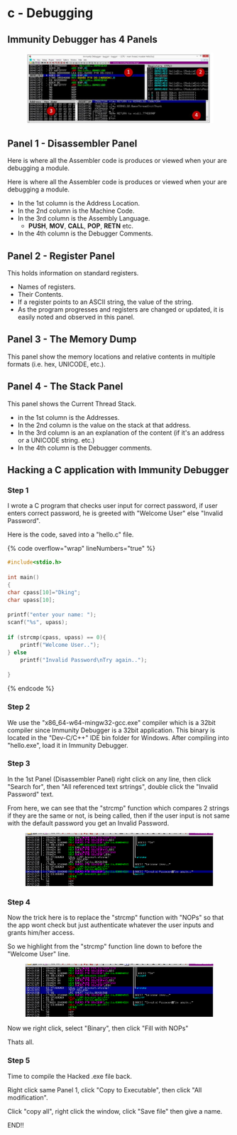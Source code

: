 # c - Debugging

## Immunity Debugger has 4 Panels

<figure><img src="../.gitbook/assets/Screenshot from 2023-06-02 15-32-18.png" alt=""><figcaption></figcaption></figure>

## Panel 1 - Disassembler Panel

Here is where all the Assembler code is produces or viewed when your are debugging a module.

Here is where all the Assembler code is produces or viewed when your are debugging a module.

* In the 1st column is the Address Location.
* In the 2nd column is the Machine Code.
* In the 3rd column is the Assembly Language.
  * **PUSH**, **MOV**, **CALL**, **POP**, **RETN** etc.
* In the 4th column is the Debugger Comments.

## Panel 2 - Register Panel

This holds information on standard registers.

* Names of registers.
* Their Contents.
* If a register points to an ASCII string, the value of the string.
* As the program progresses and registers are changed or updated, it is easily noted and observed in this panel.

## Panel 3 - The Memory Dump

This panel show the memory locations and relative contents in multiple formats (i.e. hex, UNICODE, etc.).

## Panel 4 - The Stack Panel

This panel shows the Current Thread Stack.

* in the 1st column is the Addresses.
* In the 2nd column is the value on the stack at that address.
* In the 3rd column is an an explanation of the content (if it's an address or a UNICODE string. etc.)
* In the 4th column is the Debugger comments.



## Hacking a C application with Immunity Debugger

### Step 1

I wrote a C program that checks user input for correct password, if user enters correct password, he is greeted with "Welcome User" else "Invalid Password".

Here is the code, saved into a "hello.c" file.

{% code overflow="wrap" lineNumbers="true" %}
```c
#include<stdio.h>

int main()
{
char cpass[10]="Dking";
char upass[10];

printf("enter your name: ");
scanf("%s", upass);

if (strcmp(cpass, upass) == 0){
	printf("Welcome User..");
} else
	printf("Invalid Password\nTry again..");

}
```
{% endcode %}

### Step 2

We use the "x86\_64-w64-mingw32-gcc.exe" compiler which is a 32bit compiler since Immunity Debugger is a 32bit application. This binary is located in the "Dev-C/C++" IDE bin folder for Windows. After compiling into "hello.exe", load it in Immunity Debugger.

### Step 3

In the 1st Panel (Disassembler Panel) right click on any line, then click "Search for", then "All referenced text srtrings", double click the "Invalid Password" text.&#x20;

From here, we can see that the "strcmp" function which compares 2 strings if they are the same or not, is being called, then if the user input is not same with the default password you get an Invalid Password.

<figure><img src="../.gitbook/assets/Screenshot from 2023-06-02 18-18-36.png" alt=""><figcaption></figcaption></figure>

### Step 4

Now the trick here is to replace the "strcmp" function with "NOPs" so that the app wont check but just  authenticate whatever the user inputs and grants him/her access.

So we highlight from the "strcmp" function line down to before the "Welcome User" line.

<figure><img src="../.gitbook/assets/Screenshot from 2023-06-02 18-23-35.png" alt=""><figcaption></figcaption></figure>

Now we right click, select "Binary", then click "Fill with NOPs"

Thats all.

### Step 5

Time to compile the Hacked .exe file back.

Right click same Panel 1, click "Copy to Executable", then click "All modification".

Click "copy all", right click the window, click "Save file" then give a name.

END!!

